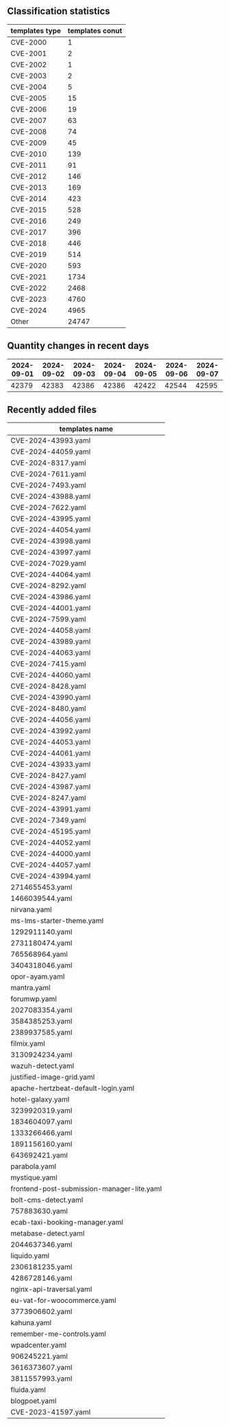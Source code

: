 ## Classification statistics
| templates type | templates conut | 
| --- | --- |
| CVE-2000 | 1 |
| CVE-2001 | 2 |
| CVE-2002 | 1 |
| CVE-2003 | 2 |
| CVE-2004 | 5 |
| CVE-2005 | 15 |
| CVE-2006 | 19 |
| CVE-2007 | 63 |
| CVE-2008 | 74 |
| CVE-2009 | 45 |
| CVE-2010 | 139 |
| CVE-2011 | 91 |
| CVE-2012 | 146 |
| CVE-2013 | 169 |
| CVE-2014 | 423 |
| CVE-2015 | 528 |
| CVE-2016 | 249 |
| CVE-2017 | 396 |
| CVE-2018 | 446 |
| CVE-2019 | 514 |
| CVE-2020 | 593 |
| CVE-2021 | 1734 |
| CVE-2022 | 2468 |
| CVE-2023 | 4760 |
| CVE-2024 | 4965 |
| Other | 24747 |
## Quantity changes in recent days
|2024-09-01 | 2024-09-02 | 2024-09-03 | 2024-09-04 | 2024-09-05 | 2024-09-06 | 2024-09-07|
|--- | ------ | ------ | ------ | ------ | ------ | ---|
|42379 | 42383 | 42386 | 42386 | 42422 | 42544 | 42595|
## Recently added files
| templates name | 
| --- |
| CVE-2024-43993.yaml |
| CVE-2024-44059.yaml |
| CVE-2024-8317.yaml |
| CVE-2024-7611.yaml |
| CVE-2024-7493.yaml |
| CVE-2024-43988.yaml |
| CVE-2024-7622.yaml |
| CVE-2024-43995.yaml |
| CVE-2024-44054.yaml |
| CVE-2024-43998.yaml |
| CVE-2024-43997.yaml |
| CVE-2024-7029.yaml |
| CVE-2024-44064.yaml |
| CVE-2024-8292.yaml |
| CVE-2024-43986.yaml |
| CVE-2024-44001.yaml |
| CVE-2024-7599.yaml |
| CVE-2024-44058.yaml |
| CVE-2024-43989.yaml |
| CVE-2024-44063.yaml |
| CVE-2024-7415.yaml |
| CVE-2024-44060.yaml |
| CVE-2024-8428.yaml |
| CVE-2024-43990.yaml |
| CVE-2024-8480.yaml |
| CVE-2024-44056.yaml |
| CVE-2024-43992.yaml |
| CVE-2024-44053.yaml |
| CVE-2024-44061.yaml |
| CVE-2024-43933.yaml |
| CVE-2024-8427.yaml |
| CVE-2024-43987.yaml |
| CVE-2024-8247.yaml |
| CVE-2024-43991.yaml |
| CVE-2024-7349.yaml |
| CVE-2024-45195.yaml |
| CVE-2024-44052.yaml |
| CVE-2024-44000.yaml |
| CVE-2024-44057.yaml |
| CVE-2024-43994.yaml |
| 2714655453.yaml |
| 1466039544.yaml |
| nirvana.yaml |
| ms-lms-starter-theme.yaml |
| 1292911140.yaml |
| 2731180474.yaml |
| 765568964.yaml |
| 3404318046.yaml |
| opor-ayam.yaml |
| mantra.yaml |
| forumwp.yaml |
| 2027083354.yaml |
| 3584385253.yaml |
| 2389937585.yaml |
| filmix.yaml |
| 3130924234.yaml |
| wazuh-detect.yaml |
| justified-image-grid.yaml |
| apache-hertzbeat-default-login.yaml |
| hotel-galaxy.yaml |
| 3239920319.yaml |
| 1834604097.yaml |
| 1333266466.yaml |
| 1891156160.yaml |
| 643692421.yaml |
| parabola.yaml |
| mystique.yaml |
| frontend-post-submission-manager-lite.yaml |
| bolt-cms-detect.yaml |
| 757883630.yaml |
| ecab-taxi-booking-manager.yaml |
| metabase-detect.yaml |
| 2044637346.yaml |
| liquido.yaml |
| 2306181235.yaml |
| 4286728146.yaml |
| nginx-api-traversal.yaml |
| eu-vat-for-woocommerce.yaml |
| 3773906602.yaml |
| kahuna.yaml |
| remember-me-controls.yaml |
| wpadcenter.yaml |
| 906245221.yaml |
| 3616373607.yaml |
| 3811557993.yaml |
| fluida.yaml |
| blogpoet.yaml |
| CVE-2023-41597.yaml |
